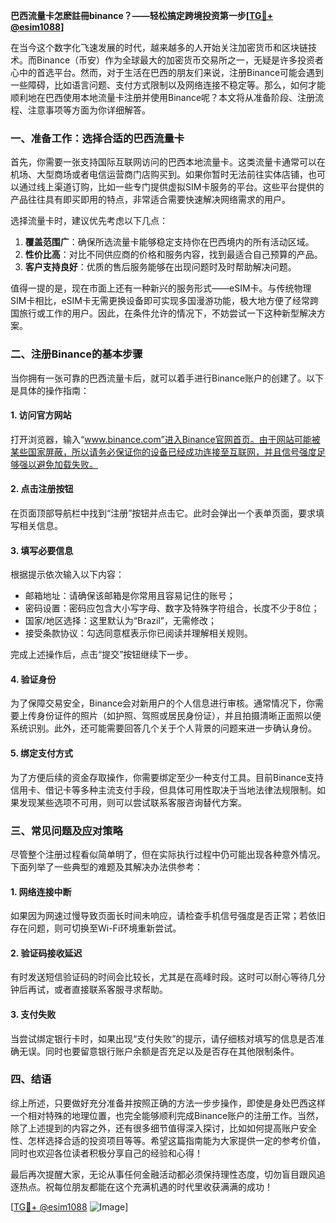 **巴西流量卡怎麽註冊binance？——轻松搞定跨境投资第一步[[TG💪+ @esim1088](https://t.me/s/esim1088)]**

在当今这个数字化飞速发展的时代，越来越多的人开始关注加密货币和区块链技术。而Binance（币安）作为全球最大的加密货币交易所之一，无疑是许多投资者心中的首选平台。然而，对于生活在巴西的朋友们来说，注册Binance可能会遇到一些障碍，比如语言问题、支付方式限制以及网络连接不稳定等。那么，如何才能顺利地在巴西使用本地流量卡注册并使用Binance呢？本文将从准备阶段、注册流程、注意事项等方面为你详细解答。

### 一、准备工作：选择合适的巴西流量卡

首先，你需要一张支持国际互联网访问的巴西本地流量卡。这类流量卡通常可以在机场、大型商场或者电信运营商门店购买到。如果你暂时无法前往实体店铺，也可以通过线上渠道订购，比如一些专门提供虚拟SIM卡服务的平台。这些平台提供的产品往往具有即买即用的特点，非常适合需要快速解决网络需求的用户。

选择流量卡时，建议优先考虑以下几点：
1. **覆盖范围广**：确保所选流量卡能够稳定支持你在巴西境内的所有活动区域。
2. **性价比高**：对比不同供应商的价格和服务内容，找到最适合自己预算的产品。
3. **客户支持良好**：优质的售后服务能够在出现问题时及时帮助解决问题。

值得一提的是，现在市面上还有一种新兴的服务形式——eSIM卡。与传统物理SIM卡相比，eSIM卡无需更换设备即可实现多国漫游功能，极大地方便了经常跨国旅行或工作的用户。因此，在条件允许的情况下，不妨尝试一下这种新型解决方案。

### 二、注册Binance的基本步骤

当你拥有一张可靠的巴西流量卡后，就可以着手进行Binance账户的创建了。以下是具体的操作指南：

#### 1. 访问官方网站
打开浏览器，输入“www.binance.com”进入Binance官网首页。由于网站可能被某些国家屏蔽，所以请务必保证你的设备已经成功连接至互联网，并且信号强度足够强以避免加载失败。

#### 2. 点击注册按钮
在页面顶部导航栏中找到“注册”按钮并点击它。此时会弹出一个表单页面，要求填写相关信息。

#### 3. 填写必要信息
根据提示依次输入以下内容：
- 邮箱地址：请确保该邮箱是你常用且容易记住的账号；
- 密码设置：密码应包含大小写字母、数字及特殊字符组合，长度不少于8位；
- 国家/地区选择：这里默认为“Brazil”，无需修改；
- 接受条款协议：勾选同意框表示你已阅读并理解相关规则。

完成上述操作后，点击“提交”按钮继续下一步。

#### 4. 验证身份
为了保障交易安全，Binance会对新用户的个人信息进行审核。通常情况下，你需要上传身份证件的照片（如护照、驾照或居民身份证），并且拍摄清晰正面照以便系统识别。此外，还可能需要回答几个关于个人背景的问题来进一步确认身份。

#### 5. 绑定支付方式
为了方便后续的资金存取操作，你需要绑定至少一种支付工具。目前Binance支持信用卡、借记卡等多种主流支付手段，但具体可用性取决于当地法律法规限制。如果发现某些选项不可用，则可以尝试联系客服咨询替代方案。

### 三、常见问题及应对策略

尽管整个注册过程看似简单明了，但在实际执行过程中仍可能出现各种意外情况。下面列举了一些典型的难题及其解决办法供参考：

#### 1. 网络连接中断
如果因为网速过慢导致页面长时间未响应，请检查手机信号强度是否正常；若依旧存在问题，则可切换至Wi-Fi环境重新尝试。

#### 2. 验证码接收延迟
有时发送短信验证码的时间会比较长，尤其是在高峰时段。这时可以耐心等待几分钟后再试，或者直接联系客服寻求帮助。

#### 3. 支付失败
当尝试绑定银行卡时，如果出现“支付失败”的提示，请仔细核对填写的信息是否准确无误。同时也要留意银行账户余额是否充足以及是否存在其他限制条件。

### 四、结语

综上所述，只要做好充分准备并按照正确的方法一步步操作，即使是身处巴西这样一个相对特殊的地理位置，也完全能够顺利完成Binance账户的注册工作。当然，除了上述提到的内容之外，还有很多细节值得深入探讨，比如如何提高账户安全性、怎样选择合适的投资项目等等。希望这篇指南能为大家提供一定的参考价值，同时也欢迎各位读者积极分享自己的经验和心得！

最后再次提醒大家，无论从事任何金融活动都必须保持理性态度，切勿盲目跟风追逐热点。祝每位朋友都能在这个充满机遇的时代里收获满满的成功！

[[TG💪+ @esim1088](https://t.me/s/esim1088) ![Image](https://i.postimg.cc/4NQfJmqS/Snipaste-2025-05-13-00-14-12.png)]
